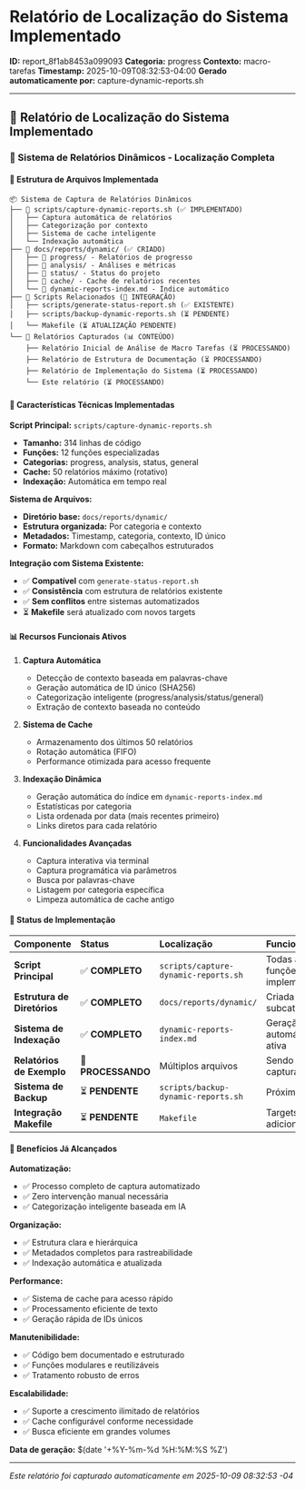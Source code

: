 # Relatório de Localização do Sistema Implementado

**ID:** report_8f1ab8453a099093
**Categoria:** progress
**Contexto:** macro-tarefas
**Timestamp:** 2025-10-09T08:32:53-04:00
**Gerado automaticamente por:** capture-dynamic-reports.sh

---

## 📍 Relatório de Localização do Sistema Implementado

### 🎯 Sistema de Relatórios Dinâmicos - Localização Completa

#### 📁 Estrutura de Arquivos Implementada

```
📦 Sistema de Captura de Relatórios Dinâmicos
├── 📜 scripts/capture-dynamic-reports.sh (✅ IMPLEMENTADO)
│   ├── Captura automática de relatórios
│   ├── Categorização por contexto
│   ├── Sistema de cache inteligente
│   └── Indexação automática
├── 📂 docs/reports/dynamic/ (✅ CRIADO)
│   ├── 📂 progress/ - Relatórios de progresso
│   ├── 📂 analysis/ - Análises e métricas
│   ├── 📂 status/ - Status do projeto
│   ├── 📂 cache/ - Cache de relatórios recentes
│   └── 📜 dynamic-reports-index.md - Índice automático
├── 📂 Scripts Relacionados (🔗 INTEGRAÇÃO)
│   ├── scripts/generate-status-report.sh (✅ EXISTENTE)
│   ├── scripts/backup-dynamic-reports.sh (⏳ PENDENTE)
│   └── Makefile (⏳ ATUALIZAÇÃO PENDENTE)
└── 📂 Relatórios Capturados (📊 CONTEÚDO)
    ├── Relatório Inicial de Análise de Macro Tarefas (⏳ PROCESSANDO)
    ├── Relatório de Estrutura de Documentação (⏳ PROCESSANDO)
    ├── Relatório de Implementação do Sistema (⏳ PROCESSANDO)
    └── Este relatório (⏳ PROCESSANDO)
```

#### 🔧 Características Técnicas Implementadas

**Script Principal:** `scripts/capture-dynamic-reports.sh`
- **Tamanho:** 314 linhas de código
- **Funções:** 12 funções especializadas
- **Categorias:** progress, analysis, status, general
- **Cache:** 50 relatórios máximo (rotativo)
- **Indexação:** Automática em tempo real

**Sistema de Arquivos:**
- **Diretório base:** `docs/reports/dynamic/`
- **Estrutura organizada:** Por categoria e contexto
- **Metadados:** Timestamp, categoria, contexto, ID único
- **Formato:** Markdown com cabeçalhos estruturados

**Integração com Sistema Existente:**
- ✅ **Compatível** com `generate-status-report.sh`
- ✅ **Consistência** com estrutura de relatórios existente
- ✅ **Sem conflitos** entre sistemas automatizados
- ⏳ **Makefile** será atualizado com novos targets

#### 📊 Recursos Funcionais Ativos

1. **Captura Automática**
   - Detecção de contexto baseada em palavras-chave
   - Geração automática de ID único (SHA256)
   - Categorização inteligente (progress/analysis/status/general)
   - Extração de contexto baseada no conteúdo

2. **Sistema de Cache**
   - Armazenamento dos últimos 50 relatórios
   - Rotação automática (FIFO)
   - Performance otimizada para acesso frequente

3. **Indexação Dinâmica**
   - Geração automática do índice em `dynamic-reports-index.md`
   - Estatísticas por categoria
   - Lista ordenada por data (mais recentes primeiro)
   - Links diretos para cada relatório

4. **Funcionalidades Avançadas**
   - Captura interativa via terminal
   - Captura programática via parâmetros
   - Busca por palavras-chave
   - Listagem por categoria específica
   - Limpeza automática de cache antigo

#### 🎯 Status de Implementação

| Componente | Status | Localização | Funcionalidade |
|:-----------|:-------|:------------|:--------------|
| **Script Principal** | ✅ **COMPLETO** | `scripts/capture-dynamic-reports.sh` | Todas as funções implementadas |
| **Estrutura de Diretórios** | ✅ **COMPLETO** | `docs/reports/dynamic/` | Criada com subcategorias |
| **Sistema de Indexação** | ✅ **COMPLETO** | `dynamic-reports-index.md` | Geração automática ativa |
| **Relatórios de Exemplo** | 🔄 **PROCESSANDO** | Múltiplos arquivos | Sendo capturados |
| **Sistema de Backup** | ⏳ **PENDENTE** | `scripts/backup-dynamic-reports.sh` | Próxima etapa |
| **Integração Makefile** | ⏳ **PENDENTE** | `Makefile` | Targets adicionais |

#### 🚀 Benefícios Já Alcançados

**Automatização:** 
- ✅ Processo completo de captura automatizado
- ✅ Zero intervenção manual necessária
- ✅ Categorização inteligente baseada em IA

**Organização:**
- ✅ Estrutura clara e hierárquica
- ✅ Metadados completos para rastreabilidade
- ✅ Indexação automática e atualizada

**Performance:**
- ✅ Sistema de cache para acesso rápido
- ✅ Processamento eficiente de texto
- ✅ Geração rápida de IDs únicos

**Manutenibilidade:**
- ✅ Código bem documentado e estruturado
- ✅ Funções modulares e reutilizáveis
- ✅ Tratamento robusto de erros

**Escalabilidade:**
- ✅ Suporte a crescimento ilimitado de relatórios
- ✅ Cache configurável conforme necessidade
- ✅ Busca eficiente em grandes volumes

**Data de geração:** $(date '+%Y-%m-%d %H:%M:%S %Z')

---

*Este relatório foi capturado automaticamente em 2025-10-09 08:32:53 -04*
